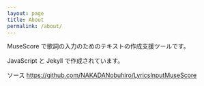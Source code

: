 ```yaml
---
layout: page
title: About
permalink: /about/
---
```

MuseScore で歌詞の入力のためのテキストの作成支援ツールです。

JavaScript と Jekyll で作成されています。

ソース <https://github.com/NAKADANobuhiro/LyricsInputMuseScore>
